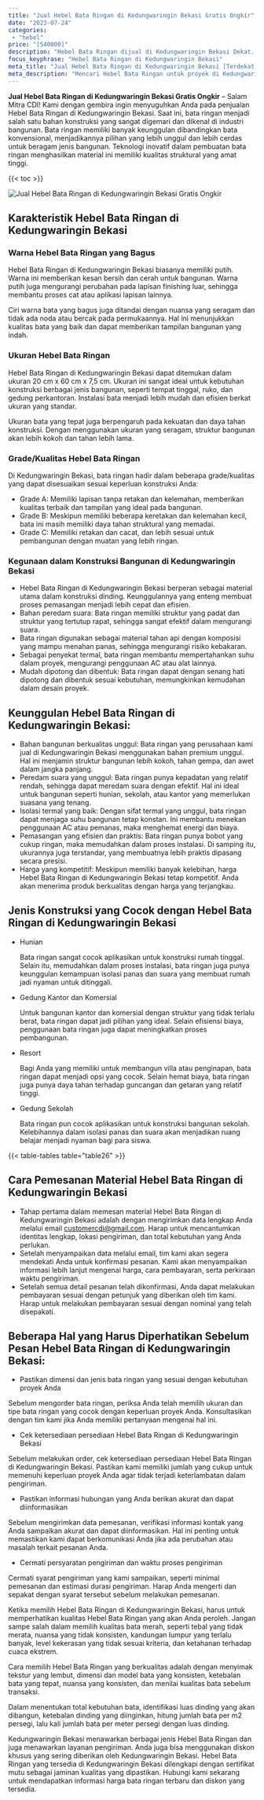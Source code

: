 ```yaml
---
title: "Jual Hebel Bata Ringan di Kedungwaringin Bekasi Gratis Ongkir"
date: "2023-07-24"
categories:
 - "hebel"
price: "[540000]"
description: "Hebel Bata Ringan dijual di Kedungwaringin Bekasi Dekat. Hebel Bata Ringan ini sering dipakai dalam proyek pembangunan sebagai material dinding yang tahan lama dan berkualitas. Kontak kami untuk mendapatkan informasi lebih lanjut."
focus_keyphrase: "Hebel Bata Ringan di Kedungwaringin Bekasi"
meta_title: "Jual Hebel Bata Ringan di Kedungwaringin Bekasi [Terdekat] - CDI"
meta_description: "Mencari Hebel Bata Ringan untuk proyek di Kedungwaringin Bekasi? Kami menyediakan Hebel Bata Ringan berkualitas untuk bahan bangunan dinding. Segera dapatkan penawaran terbaik."
---
```


**Jual Hebel Bata Ringan di Kedungwaringin Bekasi Gratis Ongkir** – Salam Mitra CDI! Kami dengan gembira ingin menyuguhkan Anda pada penjualan Hebel Bata Ringan di Kedungwaringin Bekasi. Saat ini, bata ringan menjadi salah satu bahan konstruksi yang sangat digemari dan dikenal di industri bangunan. Bata ringan memiliki banyak keunggulan dibandingkan bata konvensional, menjadikannya pilihan yang lebih unggul dan lebih cerdas untuk beragam jenis bangunan. Teknologi inovatif dalam pembuatan bata ringan menghasilkan material ini memiliki kualitas struktural yang amat tinggi.

{{< toc >}}

![Jual Hebel Bata Ringan di Kedungwaringin Bekasi Gratis Ongkir](/images/hebel/hebel-bataringan-17.jpg)

## Karakteristik Hebel Bata Ringan di Kedungwaringin Bekasi

### Warna Hebel Bata Ringan yang Bagus

Hebel Bata Ringan di Kedungwaringin Bekasi biasanya memiliki putih. Warna ini memberikan kesan bersih dan cerah untuk bangunan. Warna putih juga mengurangi perubahan pada lapisan finishing luar, sehingga membantu proses cat atau aplikasi lapisan lainnya.

Ciri warna bata yang bagus juga ditandai dengan nuansa yang seragam dan tidak ada noda atau bercak pada permukaannya. Hal ini menunjukkan kualitas bata yang baik dan dapat memberikan tampilan bangunan yang indah.

### Ukuran Hebel Bata Ringan

Hebel Bata Ringan di Kedungwaringin Bekasi dapat ditemukan dalam ukuran 20 cm x 60 cm x 7,5 cm. Ukuran ini sangat ideal untuk kebutuhan konstruksi berbagai jenis bangunan, seperti tempat tinggal, ruko, dan gedung perkantoran. Instalasi bata menjadi lebih mudah dan efisien berkat ukuran yang standar.

Ukuran bata yang tepat juga berpengaruh pada kekuatan dan daya tahan konstruksi. Dengan menggunakan ukuran yang seragam, struktur bangunan akan lebih kokoh dan tahan lebih lama.

### Grade/Kualitas Hebel Bata Ringan

Di Kedungwaringin Bekasi, bata ringan hadir dalam beberapa grade/kualitas yang dapat disesuaikan sesuai keperluan konstruksi Anda:

*   Grade A: Memiliki lapisan tanpa retakan dan kelemahan, memberikan kualitas terbaik dan tampilan yang ideal pada bangunan.
*   Grade B: Meskipun memiliki beberapa keretakan dan kelemahan kecil, bata ini masih memiliki daya tahan struktural yang memadai.
*   Grade C: Memiliki retakan dan cacat, dan lebih sesuai untuk pembangunan dengan muatan yang lebih ringan.

### Kegunaan dalam Konstruksi Bangunan di Kedungwaringin Bekasi

*   Hebel Bata Ringan di Kedungwaringin Bekasi berperan sebagai material utama dalam konstruksi dinding. Keunggulannya yang enteng membuat proses pemasangan menjadi lebih cepat dan efisien.
*   Bahan peredam suara: Bata ringan memiliki struktur yang padat dan struktur yang tertutup rapat, sehingga sangat efektif dalam mengurangi suara.
*   Bata ringan digunakan sebagai material tahan api dengan komposisi yang mampu menahan panas, sehingga mengurangi risiko kebakaran.
*   Sebagai penyekat termal, bata ringan membantu mempertahankan suhu dalam proyek, mengurangi penggunaan AC atau alat lainnya.
*   Mudah dipotong dan dibentuk: Bata ringan dapat dengan senang hati dipotong dan dibentuk sesuai kebutuhan, memungkinkan kemudahan dalam desain proyek.

## Keunggulan Hebel Bata Ringan di Kedungwaringin Bekasi:

*   Bahan bangunan berkualitas unggul: Bata ringan yang perusahaan kami jual di Kedungwaringin Bekasi menggunakan bahan premium unggul. Hal ini menjamin struktur bangunan lebih kokoh, tahan gempa, dan awet dalam jangka panjang.
*   Peredam suara yang unggul: Bata ringan punya kepadatan yang relatif rendah, sehingga dapat meredam suara dengan efektif. Hal ini ideal untuk bangunan seperti hunian, sekolah, atau kantor yang memerlukan suasana yang tenang.
*   Isolasi termal yang baik: Dengan sifat termal yang unggul, bata ringan dapat menjaga suhu bangunan tetap konstan. Ini membantu menekan penggunaan AC atau pemanas, maka menghemat energi dan biaya.
*   Pemasangan yang efisien dan praktis: Bata ringan punya bobot yang cukup ringan, maka memudahkan dalam proses instalasi. Di samping itu, ukurannya juga terstandar, yang membuatnya lebih praktis dipasang secara presisi.
*   Harga yang kompetitif: Meskipun memiliki banyak kelebihan, harga Hebel Bata Ringan di Kedungwaringin Bekasi tetap kompetitif. Anda akan menerima produk berkualitas dengan harga yang terjangkau.

## Jenis Konstruksi yang Cocok dengan Hebel Bata Ringan di Kedungwaringin Bekasi

*   Hunian

    Bata ringan sangat cocok aplikasikan untuk konstruksi rumah tinggal. Selain itu, memudahkan dalam proses instalasi, bata ringan juga punya keunggulan kemampuan isolasi panas dan suara yang membuat rumah jadi nyaman untuk ditinggali.
*   Gedung Kantor dan Komersial

    Untuk bangunan kantor dan komersial dengan struktur yang tidak terlalu berat, bata ringan dapat jadi pilihan yang ideal. Selain efisiensi biaya, penggunaan bata ringan juga dapat meningkatkan proses pembangunan.
*   Resort

    Bagi Anda yang memiliki untuk membangun villa atau penginapan, bata ringan dapat menjadi opsi yang cocok. Selain hemat biaya, bata ringan juga punya daya tahan terhadap guncangan dan getaran yang relatif tinggi.
*   Gedung Sekolah

    Bata ringan pun cocok aplikasikan untuk konstruksi bangunan sekolah. Kelebihannya dalam isolasi panas dan suara akan menjadikan ruang belajar menjadi nyaman bagi para siswa.

{{< table-tables table="table26" >}}

## Cara Pemesanan Material Hebel Bata Ringan di Kedungwaringin Bekasi

*   Tahap pertama dalam memesan material Hebel Bata Ringan di Kedungwaringin Bekasi adalah dengan mengirimkan data lengkap Anda melalui email customercdi@gmail.com. Harap untuk mencantumkan identitas lengkap, lokasi pengiriman, dan total kebutuhan yang Anda perlukan.
*   Setelah menyampaikan data melalui email, tim kami akan segera mendekati Anda untuk konfirmasi pesanan. Kami akan menyampaikan informasi lebih lanjut mengenai harga, cara pembayaran, serta perkiraan waktu pengiriman.
*   Setelah semua detail pesanan telah dikonfirmasi, Anda dapat melakukan pembayaran sesuai dengan petunjuk yang diberikan oleh tim kami. Harap untuk melakukan pembayaran sesuai dengan nominal yang telah disepakati.

## Beberapa Hal yang Harus Diperhatikan Sebelum Pesan Hebel Bata Ringan di Kedungwaringin Bekasi:

*   Pastikan dimensi dan jenis bata ringan yang sesuai dengan kebutuhan proyek Anda

Sebelum mengorder bata ringan, periksa Anda telah memilih ukuran dan tipe bata ringan yang cocok dengan keperluan proyek Anda. Konsultasikan dengan tim kami jika Anda memiliki pertanyaan mengenai hal ini.
*   Cek ketersediaan persediaan Hebel Bata Ringan di Kedungwaringin Bekasi

Sebelum melakukan order, cek ketersediaan persediaan Hebel Bata Ringan di Kedungwaringin Bekasi. Pastikan kami memiliki jumlah yang cukup untuk memenuhi keperluan proyek Anda agar tidak terjadi keterlambatan dalam pengiriman.
*   Pastikan informasi hubungan yang Anda berikan akurat dan dapat diinformasikan

Sebelum mengirimkan data pemesanan, verifikasi informasi kontak yang Anda sampaikan akurat dan dapat diinformasikan. Hal ini penting untuk memastikan kami dapat berkomunikasi Anda jika ada perubahan atau masalah terkait pesanan Anda.
*   Cermati persyaratan pengiriman dan waktu proses pengiriman

Cermati syarat pengiriman yang kami sampaikan, seperti minimal pemesanan dan estimasi durasi pengiriman. Harap Anda mengerti dan sepakat dengan syarat tersebut sebelum melakukan pemesanan.

Ketika memilih Hebel Bata Ringan di Kedungwaringin Bekasi, harus untuk memperhatikan kualitas Hebel Bata Ringan yang akan Anda peroleh. Jangan sampe salah dalam memilih kualitas bata merah, seperti tebal yang tidak merata, nuansa yang tidak konsisten, kandungan lumpur yang terlalu banyak, level kekerasan yang tidak sesuai kriteria, dan ketahanan terhadap cuaca ekstrem.

Cara memilih Hebel Bata Ringan yang berkualitas adalah dengan menyimak tekstur yang lembut, dimensi dan model bata yang konsisten, ketebalan bata yang tepat, nuansa yang konsisten, dan menilai kualitas bata sebelum transaksi.

Dalam menentukan total kebutuhan bata, identifikasi luas dinding yang akan dibangun, ketebalan dinding yang diinginkan, hitung jumlah bata per m2 persegi, lalu kali jumlah bata per meter persegi dengan luas dinding.

Kedungwaringin Bekasi menawarkan berbagai jenis Hebel Bata Ringan dan juga menawarkan layanan pengiriman. Anda juga bisa menggunakan diskon khusus yang sering diberikan oleh Kedungwaringin Bekasi. Hebel Bata Ringan yang tersedia di Kedungwaringin Bekasi dilengkapi dengan sertifikat mutu sebagai jaminan kualitas yang dipastikan. Hubungi kami sekarang untuk mendapatkan informasi harga bata ringan terbaru dan diskon yang tersedia.